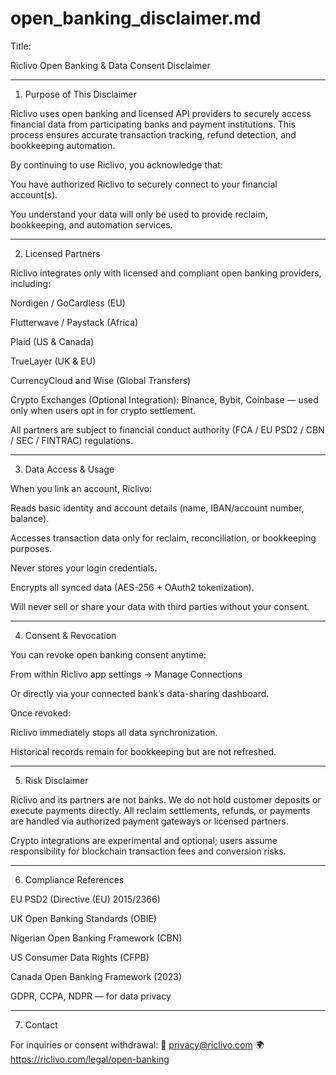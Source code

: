 # open_banking_disclaimer.md

Title:

Riclivo Open Banking & Data Consent Disclaimer


---

1. Purpose of This Disclaimer

Riclivo uses open banking and licensed API providers to securely access financial data from participating banks and payment institutions. This process ensures accurate transaction tracking, refund detection, and bookkeeping automation.

By continuing to use Riclivo, you acknowledge that:

You have authorized Riclivo to securely connect to your financial account(s).

You understand your data will only be used to provide reclaim, bookkeeping, and automation services.



---

2. Licensed Partners

Riclivo integrates only with licensed and compliant open banking providers, including:

Nordigen / GoCardless (EU)

Flutterwave / Paystack (Africa)

Plaid (US & Canada)

TrueLayer (UK & EU)

CurrencyCloud and Wise (Global Transfers)

Crypto Exchanges (Optional Integration): Binance, Bybit, Coinbase — used only when users opt in for crypto settlement.


All partners are subject to financial conduct authority (FCA / EU PSD2 / CBN / SEC / FINTRAC) regulations.


---

3. Data Access & Usage

When you link an account, Riclivo:

Reads basic identity and account details (name, IBAN/account number, balance).

Accesses transaction data only for reclaim, reconciliation, or bookkeeping purposes.

Never stores your login credentials.

Encrypts all synced data (AES-256 + OAuth2 tokenization).

Will never sell or share your data with third parties without your consent.



---

4. Consent & Revocation

You can revoke open banking consent anytime:

From within Riclivo app settings → Manage Connections

Or directly via your connected bank’s data-sharing dashboard.


Once revoked:

Riclivo immediately stops all data synchronization.

Historical records remain for bookkeeping but are not refreshed.



---

5. Risk Disclaimer

Riclivo and its partners are not banks.
We do not hold customer deposits or execute payments directly.
All reclaim settlements, refunds, or payments are handled via authorized payment gateways or licensed partners.

Crypto integrations are experimental and optional; users assume responsibility for blockchain transaction fees and conversion risks.


---

6. Compliance References

EU PSD2 (Directive (EU) 2015/2366)

UK Open Banking Standards (OBIE)

Nigerian Open Banking Framework (CBN)

US Consumer Data Rights (CFPB)

Canada Open Banking Framework (2023)

GDPR, CCPA, NDPR — for data privacy



---

7. Contact

For inquiries or consent withdrawal:
📧 privacy@riclivo.com
🌍 https://riclivo.com/legal/open-banking
